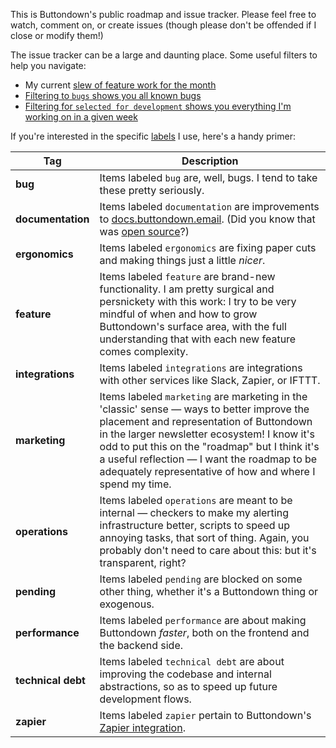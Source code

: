 This is Buttondown's public roadmap and issue tracker. Please feel free to watch, comment on, or create issues (though please don't be offended if I close or modify them!)

The issue tracker can be a large and daunting place. Some useful filters to help you navigate:

- My current [slew of feature work for the month](https://github.com/buttondown-email/roadmap/milestone/3)
- [Filtering to `bugs` shows you all known bugs](https://github.com/buttondown-email/roadmap/issues?q=is%3Aissue+is%3Aopen+label%3Abug)
- [Filtering for `selected for development` shows you everything I'm working on in a given week](https://github.com/buttondown-email/roadmap/labels/selected%20for%20development)

If you're interested in the specific [labels](https://github.com/buttondown-email/roadmap/labels) I use, here's a handy primer:

| Tag | Description |
| --- | --- |
| **bug** | Items labeled `bug` are, well, bugs. I tend to take these pretty seriously. |
| **documentation** | Items labeled `documentation` are improvements to [docs.buttondown.email](https://docs.buttondown.email). (Did you know that was [open source](https://github.com/buttondown-email/docs)?) |
| **ergonomics** | Items labeled `ergonomics` are fixing paper cuts and making things just a little _nicer_.  |
| **feature** | Items labeled `feature` are brand-new functionality. I am pretty surgical and persnickety with this work: I try to be very mindful of when and how to grow Buttondown's surface area, with the full understanding that with each new feature comes complexity. |
| **integrations** | Items labeled `integrations` are integrations with other services like Slack, Zapier, or IFTTT. |
| **marketing** | Items labeled `marketing` are marketing in the 'classic' sense — ways to better improve the placement and representation of Buttondown in the larger newsletter ecosystem! I know it's odd to put this on the "roadmap" but I think it's a useful reflection — I want the roadmap to be adequately representative of how and where I spend my time. |
| **operations** | Items labeled `operations` are meant to be internal — checkers to make my alerting infrastructure better, scripts to speed up annoying tasks, that sort of thing. Again, you probably don't need to care about this: but it's transparent, right? |
| **pending** | Items labeled `pending` are blocked on some other thing, whether it's a Buttondown thing or exogenous. |
| **performance** | Items labeled `performance` are about making Buttondown _faster_, both on the frontend and the backend side. |
| **technical debt** | Items labeled `technical debt` are about improving the codebase and internal abstractions, so as to speed up future development flows. |
| **zapier** | Items labeled `zapier` pertain to Buttondown's [Zapier integration](https://zapier.com/apps/buttondown/integrations). |

